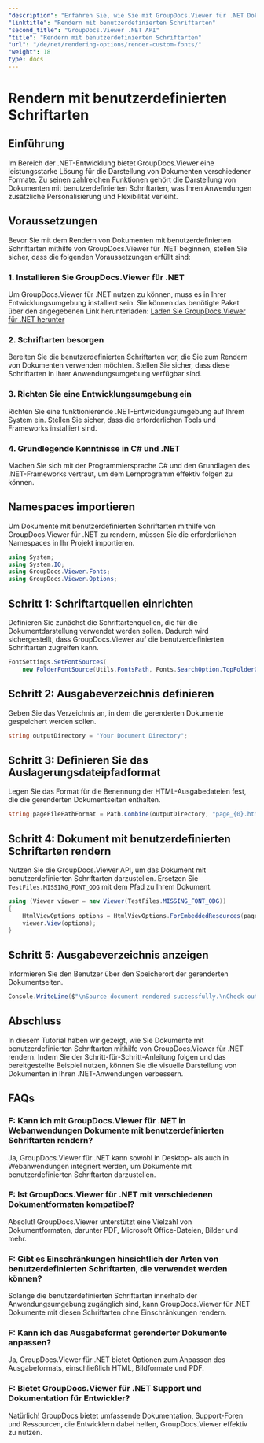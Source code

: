 ```yaml
---
"description": "Erfahren Sie, wie Sie mit GroupDocs.Viewer für .NET Dokumente mit benutzerdefinierten Schriftarten rendern. Optimieren Sie visuelle Präsentationen mühelos."
"linktitle": "Rendern mit benutzerdefinierten Schriftarten"
"second_title": "GroupDocs.Viewer .NET API"
"title": "Rendern mit benutzerdefinierten Schriftarten"
"url": "/de/net/rendering-options/render-custom-fonts/"
"weight": 18
type: docs
---
```

# Rendern mit benutzerdefinierten Schriftarten

## Einführung
Im Bereich der .NET-Entwicklung bietet GroupDocs.Viewer eine leistungsstarke Lösung für die Darstellung von Dokumenten verschiedener Formate. Zu seinen zahlreichen Funktionen gehört die Darstellung von Dokumenten mit benutzerdefinierten Schriftarten, was Ihren Anwendungen zusätzliche Personalisierung und Flexibilität verleiht.
## Voraussetzungen
Bevor Sie mit dem Rendern von Dokumenten mit benutzerdefinierten Schriftarten mithilfe von GroupDocs.Viewer für .NET beginnen, stellen Sie sicher, dass die folgenden Voraussetzungen erfüllt sind:
### 1. Installieren Sie GroupDocs.Viewer für .NET
Um GroupDocs.Viewer für .NET nutzen zu können, muss es in Ihrer Entwicklungsumgebung installiert sein. Sie können das benötigte Paket über den angegebenen Link herunterladen:
[Laden Sie GroupDocs.Viewer für .NET herunter](https://releases.groupdocs.com/viewer/net/)
### 2. Schriftarten besorgen
Bereiten Sie die benutzerdefinierten Schriftarten vor, die Sie zum Rendern von Dokumenten verwenden möchten. Stellen Sie sicher, dass diese Schriftarten in Ihrer Anwendungsumgebung verfügbar sind.
### 3. Richten Sie eine Entwicklungsumgebung ein
Richten Sie eine funktionierende .NET-Entwicklungsumgebung auf Ihrem System ein. Stellen Sie sicher, dass die erforderlichen Tools und Frameworks installiert sind.
### 4. Grundlegende Kenntnisse in C# und .NET
Machen Sie sich mit der Programmiersprache C# und den Grundlagen des .NET-Frameworks vertraut, um dem Lernprogramm effektiv folgen zu können.

## Namespaces importieren
Um Dokumente mit benutzerdefinierten Schriftarten mithilfe von GroupDocs.Viewer für .NET zu rendern, müssen Sie die erforderlichen Namespaces in Ihr Projekt importieren.

```csharp
using System;
using System.IO;
using GroupDocs.Viewer.Fonts;
using GroupDocs.Viewer.Options;
```

## Schritt 1: Schriftartquellen einrichten
Definieren Sie zunächst die Schriftartenquellen, die für die Dokumentdarstellung verwendet werden sollen. Dadurch wird sichergestellt, dass GroupDocs.Viewer auf die benutzerdefinierten Schriftarten zugreifen kann.
```csharp
FontSettings.SetFontSources(
    new FolderFontSource(Utils.FontsPath, Fonts.SearchOption.TopFolderOnly));
```
## Schritt 2: Ausgabeverzeichnis definieren
Geben Sie das Verzeichnis an, in dem die gerenderten Dokumente gespeichert werden sollen.
```csharp
string outputDirectory = "Your Document Directory";
```
## Schritt 3: Definieren Sie das Auslagerungsdateipfadformat
Legen Sie das Format für die Benennung der HTML-Ausgabedateien fest, die die gerenderten Dokumentseiten enthalten.
```csharp
string pageFilePathFormat = Path.Combine(outputDirectory, "page_{0}.html");
```
## Schritt 4: Dokument mit benutzerdefinierten Schriftarten rendern
Nutzen Sie die GroupDocs.Viewer API, um das Dokument mit benutzerdefinierten Schriftarten darzustellen. Ersetzen Sie `TestFiles.MISSING_FONT_ODG` mit dem Pfad zu Ihrem Dokument.
```csharp
using (Viewer viewer = new Viewer(TestFiles.MISSING_FONT_ODG))
{
    HtmlViewOptions options = HtmlViewOptions.ForEmbeddedResources(pageFilePathFormat);
    viewer.View(options);
}
```
## Schritt 5: Ausgabeverzeichnis anzeigen
Informieren Sie den Benutzer über den Speicherort der gerenderten Dokumentseiten.
```csharp
Console.WriteLine($"\nSource document rendered successfully.\nCheck output in {outputDirectory}.");
```

## Abschluss
In diesem Tutorial haben wir gezeigt, wie Sie Dokumente mit benutzerdefinierten Schriftarten mithilfe von GroupDocs.Viewer für .NET rendern. Indem Sie der Schritt-für-Schritt-Anleitung folgen und das bereitgestellte Beispiel nutzen, können Sie die visuelle Darstellung von Dokumenten in Ihren .NET-Anwendungen verbessern.
## FAQs
### F: Kann ich mit GroupDocs.Viewer für .NET in Webanwendungen Dokumente mit benutzerdefinierten Schriftarten rendern?
Ja, GroupDocs.Viewer für .NET kann sowohl in Desktop- als auch in Webanwendungen integriert werden, um Dokumente mit benutzerdefinierten Schriftarten darzustellen.
### F: Ist GroupDocs.Viewer für .NET mit verschiedenen Dokumentformaten kompatibel?
Absolut! GroupDocs.Viewer unterstützt eine Vielzahl von Dokumentformaten, darunter PDF, Microsoft Office-Dateien, Bilder und mehr.
### F: Gibt es Einschränkungen hinsichtlich der Arten von benutzerdefinierten Schriftarten, die verwendet werden können?
Solange die benutzerdefinierten Schriftarten innerhalb der Anwendungsumgebung zugänglich sind, kann GroupDocs.Viewer für .NET Dokumente mit diesen Schriftarten ohne Einschränkungen rendern.
### F: Kann ich das Ausgabeformat gerenderter Dokumente anpassen?
Ja, GroupDocs.Viewer für .NET bietet Optionen zum Anpassen des Ausgabeformats, einschließlich HTML, Bildformate und PDF.
### F: Bietet GroupDocs.Viewer für .NET Support und Dokumentation für Entwickler?
Natürlich! GroupDocs bietet umfassende Dokumentation, Support-Foren und Ressourcen, die Entwicklern dabei helfen, GroupDocs.Viewer effektiv zu nutzen.